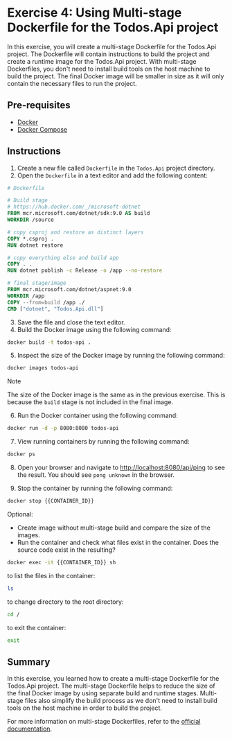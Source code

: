 # Exercise 4: Using Multi-stage Dockerfile for the Todos.Api project

In this exercise, you will create a multi-stage Dockerfile for the Todos.Api project. The Dockerfile will contain instructions to build the project and create a runtime image for the Todos.Api project. With multi-stage Dockerfiles, you don't need to install build tools on the host machine to build the project. The final Docker image will be smaller in size as it will only contain the necessary files to run the project.

## Pre-requisites

- [Docker](https://docs.docker.com/get-docker/)
- [Docker Compose](https://docs.docker.com/compose/install/)

## Instructions

1. Create a new file called `Dockerfile` in the `Todos.Api` project directory.
2. Open the `Dockerfile` in a text editor and add the following content:

```Dockerfile
# Dockerfile

# Build stage
# https://hub.docker.com/_/microsoft-dotnet
FROM mcr.microsoft.com/dotnet/sdk:9.0 AS build
WORKDIR /source

# copy csproj and restore as distinct layers
COPY *.csproj .
RUN dotnet restore

# copy everything else and build app
COPY . .
RUN dotnet publish -c Release -o /app --no-restore

# final stage/image
FROM mcr.microsoft.com/dotnet/aspnet:9.0
WORKDIR /app
COPY --from=build /app ./
CMD ["dotnet", "Todos.Api.dll"]
```

3. Save the file and close the text editor.
4. Build the Docker image using the following command:

```bash
docker build -t todos-api .
```

5. Inspect the size of the Docker image by running the following command:

```bash
docker images todos-api
```

> [!NOTE]
> The size of the Docker image is the same as in the previous exercise. This is because the `build` stage is not included in the final image.

6. Run the Docker container using the following command:

```bash
docker run -d -p 8080:8080 todos-api
```

7. View running containers by running the following command:

```bash
docker ps
```

8. Open your browser and navigate to [http://localhost:8080/api/ping](http://localhost:8080/api/ping) to see the result. You should see `pong unknown` in the browser.

9. Stop the container by running the following command:

```bash
docker stop {{CONTAINER_ID}}
```

Optional:

- Create image without multi-stage build and compare the size of the images.
- Run the container and check what files exist in the container. Does the source code exist in the resulting?

```bash
docker exec -it {{CONTAINER_ID}} sh
```

to list the files in the container:

```bash
ls
```

to change directory to the root directory:

```bash
cd /
```

to exit the container:

```bash
exit
```

## Summary

In this exercise, you learned how to create a multi-stage Dockerfile for the Todos.Api project. The multi-stage Dockerfile helps to reduce the size of the final Docker image by using separate build and runtime stages. Multi-stage files also simplify the build process as we don't need to install build tools on the host machine in order to build the project.

For more information on multi-stage Dockerfiles, refer to the [official documentation](https://docs.docker.com/build/building/multi-stage/).
